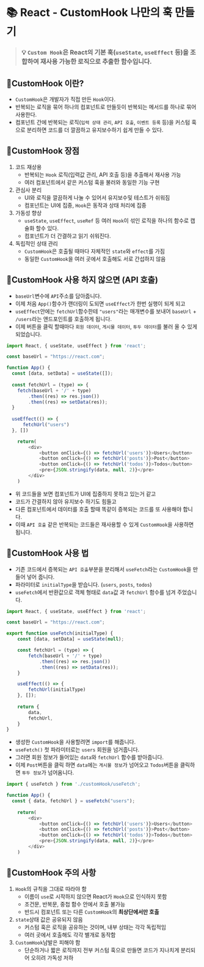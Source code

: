 # 📚 React - CustomHook 나만의 훅 만들기

> ### 💡 `Custom Hook`은 React의 기본 훅(`useState`, `useEffect` 등)을 조합하여 재사용 가능한 로직으로 추출한 함수입니다.

## 🐡CustomHook 이란?
* `CustomHook`은 개발자가 직접 만든 `Hook`이다.
* 반복되는 로직을 묶어 하나의 컴포넌트로 만들듯이 반복되는 메서드를 하나로 묶어 사용한다. 
* 컴포넌트 간에 반복되는 로직(`입력 상태 관리`, `API 호출`, `이벤트 등록` 등)을 커스텀 훅으로 분리하면 코드를 더 깔끔하고 유지보수하기 쉽게 만들 수 있다.

## 👻CustomHook 장점 
1. 코드 재상용
   * 반복되는 `Hook` 로직(입력값 관리, API 호출 등)을 추출해서 재사용 가능
   * 여러 컴포넌트에서 같은 커스텀 훅을 불러와 동일한 기능 구현
2. 관심사 분리
   * UI와 로직을 깔끔하게 나눌 수 있어서 유지보수및 테스트가 쉬워짐
   * 컴포넌트는 UI에 집중, `Hook`은 동작과 상태 처리에 집중
3. 가동성 향상
   * `useState`, `useEffect`, `useRef` 등 여러 `Hook`이 섞인 로직을 하나의 함수로 캡슐화 할수 있다.
   * 컴포넌트가 더 간결하고 읽기 쉬워진다.
4. 독립적인 상태 관리
   * `CustomHook`은 호출될 때마다 자체적인 `state`와 `effect`를 가짐 
   * 동일한 `CustomHook`을 여러 곳에서 호출해도 서로 간섭하지 않음

## 🔆CustomHook 사용 하지 않으면 (API 호출)
* `baseUrl`변수에 `API`주소를 담아줍니다.
* 이제 처음 `App()`함수가 랜더링이 도되면 `useEffect`가 한번 실행이 되게 되고 
* `useEffect`안에는 `fetchUrl`함수한테 `"users"`라는 매개변수를 보내어 `baseUrl` + `/users`라는 앤드포인트를 호출하게 됩니다.
* 이제 버튼을 클릭 할때마다 `회원 데이터`, `게시물 데이터`, `투두 데이터`를 불러 올 수 있게 되었습니다. 
```javascript
import React, { useState, useEffect } from 'react';

const baseUrl = "https://react.com";

function App() {
  const [data, setData] = useState([]);
  
  const fetchUrl = (type) => {
    fetch(baseUrl + '/' + type)
        .then((res) => res.json())
        .then((res) => setData(res));
  }
  
  useEffect(() => {
      fetchUrl("users")
  }, [])

    return(
        <div>
            <button onClick={() => fetchUrl('users')}>Users</button>
            <button onClick={() => fetchUrl('posts')}>Post</button>
            <button onClick={() => fetchUrl('todos')}>Todos</button>
            <pre>{JSON.stringify(data, null, 2)}</pre>
        </div>
    )
```
* 위 코드들을 보면 컴포넌트가 UI에 집중하지 못하고 있는거 같고
* 코드가 간결하지 않아 유지보수 하기도 힘들고 
* 다른 컴포넌트에서 데이터를 호출 할때 똑같이 증복되는 코드를 또 사용해야 합니다. 
* 이때 `API 호출` 같은 반복되는 코드들은 재사용할 수 있게 `CustomHook`을 사용하면 됩니다.

## 🌱CustomHook 사용 법 
* 기존 코드에서 증복되는 `API 호출`부분을 분리해서 `useFetch`라는 `CustomHook`을 만들어 넣어 줍니다.
* 파라미터로 `initialType`을 받습니다. (`users`, `posts`, `todos`)
* `useFetch`에서 반환값으로 객체 형태로 `data`값 과 `fetchUrl` 함수를 넘겨 주었습니다.
```javascript
import React, { useState, useEffect } from 'react';

const baseUrl = "https://react.com";

export function useFetch(initialType) {
    const [data, setData] = useState(null);

    const fetchUrl = (type) => {
        fetch(baseUrl + '/' + type)
            .then((res) => res.json())
            .then((res) => setData(res));
    }

    useEffect(() => {
        fetchUrl(initialType)
    }, []);
    
    return {
        data, 
        fetchUrl,
    }
}
```
* 생성한 `CustomHook`을 사용할려면 `import`를 해줍니다.
* `useFetch()` 첫 파라미터로는 `users` 회원을 넘거줍니다. 
* 그러면 회원 정보가 들어있는 `data`와 `fetchUrl` 함수를 받아줍니다.
* 이제 `Post`버튼을 클릭 하면 `data`에는 `게시물 정보`가 넘어오고 `Todos`버튼을 클릭하면 `투두 정보`가 넘어옴니다.
```javascript
import { useFetch } from './customHook/useFetch';

function App() {
  const { data, fetchUrl } = useFetch("users");
  
    return(
        <div>
            <button onClick={() => fetchUrl('users')}>Users</button>
            <button onClick={() => fetchUrl('posts')}>Post</button>
            <button onClick={() => fetchUrl('todos')}>Todos</button>
            <pre>{JSON.stringify(data, null, 2)}</pre>
        </div>
    )
```
## 🎋CustomHook 주의 사항
1. `Hook`의 규칙을 그대로 따라야 함
    * 이름이 `use`로 시작하지 않으면 React가 `Hook`으로 인식하지 못함
    * 조건문, 반복문, 중첩 함수 안에서 호출 불가능
    * 반드시 컴포넌트 또는 다른 `CustomHook`의 **최상단에서만 호출**
2. `state`상태 값은 공유되지 않음
    * 커스텀 훅은 로직을 공유하는 것이며, 내부 상태는 각각 독립적임
    * 여러 곳에서 호출해도 각각 별개로 동작함
3. `CustomHook`남발은 피해야 함
    * 단순하거나 짧은 로직까지 전부 커스텀 훅으로 만들면 코드가 지나치게 분리되어 오히려 가독성 저하
